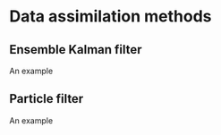 # Data assimilation methods


## Ensemble Kalman filter

An example



## Particle filter

An example

